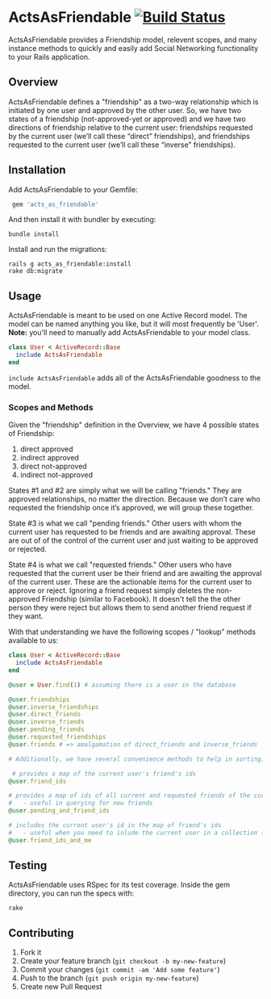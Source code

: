 # ActsAsFriendable [![Build Status](https://travis-ci.org/jrmyward/acts_as_friendable.png?branch=master)](https://travis-ci.org/jrmyward/acts_as_friendable)

ActsAsFriendable provides a Friendship model, relevent scopes, and many instance methods to quickly and easily add Social Networking functionality to your Rails application.

## Overview

ActsAsFriendable defines a "friendship" as a two-way relationship which is initiated by one user and approved by the other user. So, we have two states of a friendship (not-approved-yet or approved) and we have two directions of friendship relative to the current user: friendships requested by the current user (we’ll call these “direct” friendships), and friendships requested to the current user (we’ll call these “inverse” friendships).

## Installation

Add ActsAsFriendable to your Gemfile:

```ruby
 gem 'acts_as_friendable'
```

And then install it with bundler by executing:

```shell
bundle install
```

Install and run the migrations:

```shell
rails g acts_as_friendable:install
rake db:migrate
```

## Usage

ActsAsFriendable is meant to be used on one Active Record model. The model can be named anything you like, but it will most frequently be 'User'. **Note:** you'll need to manually add ActsAsFriendable to your model class.

```ruby
class User < ActiveRecord::Base
  include ActsAsFriendable
end
```

`include ActsAsFriendable` adds all of the ActsAsFriendable goodness to the model.

### Scopes and Methods

Given the "friendship" definition in the Overview, we have 4 possible states of Friendship:

1. direct approved
2. indirect approved
3. direct not-approved
4. indirect not-approved

States #1 and #2 are simply what we will be calling "friends." They are approved relationships, no matter the direction. Because we don’t care who requested the friendship once it’s approved, we will group these together.

State #3 is what we call "pending friends." Other users with whom the current user has requested to be friends and are awaiting approval. These are out of of the control of the current user and just waiting to be approved or rejected.

State #4 is what we call "requested friends." Other users who have requested that the current user be their friend and are awaiting the approval of the current user. These are the actionable items for the current user to approve or reject. Ignoring a friend request simply deletes the non-approved Friendship (similar to Facebook). It doesn't tell the the other person they were reject but allows them to send another friend request if they want.

With that understanding we have the following scopes / "lookup" methods available to us:

```ruby
class User < ActiveRecord::Base
  include ActsAsFriendable
end

@user = User.find(1) # assuming there is a user in the database

@user.friendships
@user.inverse_friendships
@user.direct_friends
@user.inverse_friends
@user.pending_friends
@user.requested_friendships
@user.friends # => amalgamation of direct_friends and inverse_friends

# Additionally, we have several convenience methods to help in sorting, listing, finding, etc.

 # provides a map of the current user's friend's ids
@user.friend_ids

# provides a map of ids of all current and requested friends of the current user
#   - useful in querying for new friends
@user.pending_and_friend_ids

# includes the current user's id in the map of friend's ids
#   - useful when you need to inlude the current user in a collection (Activities, Comments, Leaderboards, etc.)
@user.friend_ids_and_me


```

## Testing

ActsAsFriendable uses RSpec for its test coverage. Inside the gem directory, you can run the specs with:

```shell
rake
```

## Contributing

1. Fork it
2. Create your feature branch (`git checkout -b my-new-feature`)
3. Commit your changes (`git commit -am 'Add some feature'`)
4. Push to the branch (`git push origin my-new-feature`)
5. Create new Pull Request
